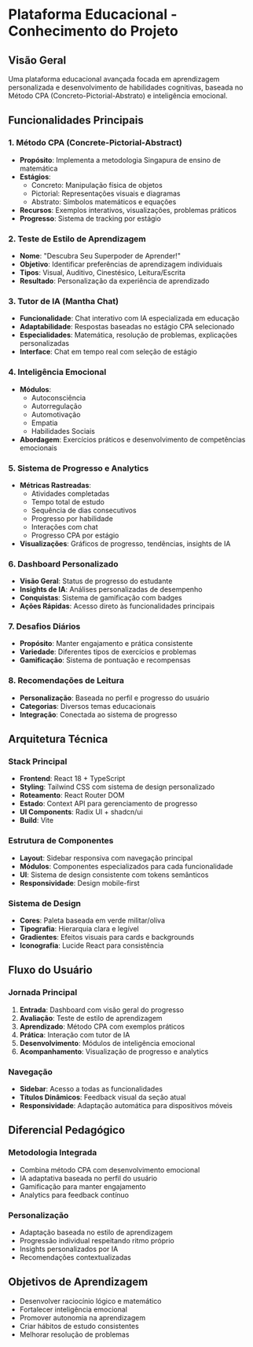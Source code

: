 # Plataforma Educacional - Conhecimento do Projeto

## Visão Geral
Uma plataforma educacional avançada focada em aprendizagem personalizada e desenvolvimento de habilidades cognitivas, baseada no Método CPA (Concreto-Pictorial-Abstrato) e inteligência emocional.

## Funcionalidades Principais

### 1. Método CPA (Concrete-Pictorial-Abstract)
- **Propósito**: Implementa a metodologia Singapura de ensino de matemática
- **Estágios**: 
  - Concreto: Manipulação física de objetos
  - Pictorial: Representações visuais e diagramas
  - Abstrato: Símbolos matemáticos e equações
- **Recursos**: Exemplos interativos, visualizações, problemas práticos
- **Progresso**: Sistema de tracking por estágio

### 2. Teste de Estilo de Aprendizagem
- **Nome**: "Descubra Seu Superpoder de Aprender!"
- **Objetivo**: Identificar preferências de aprendizagem individuais
- **Tipos**: Visual, Auditivo, Cinestésico, Leitura/Escrita
- **Resultado**: Personalização da experiência de aprendizado

### 3. Tutor de IA (Mantha Chat)
- **Funcionalidade**: Chat interativo com IA especializada em educação
- **Adaptabilidade**: Respostas baseadas no estágio CPA selecionado
- **Especialidades**: Matemática, resolução de problemas, explicações personalizadas
- **Interface**: Chat em tempo real com seleção de estágio

### 4. Inteligência Emocional
- **Módulos**:
  - Autoconsciência
  - Autorregulação
  - Automotivação
  - Empatia
  - Habilidades Sociais
- **Abordagem**: Exercícios práticos e desenvolvimento de competências emocionais

### 5. Sistema de Progresso e Analytics
- **Métricas Rastreadas**:
  - Atividades completadas
  - Tempo total de estudo
  - Sequência de dias consecutivos
  - Progresso por habilidade
  - Interações com chat
  - Progresso CPA por estágio
- **Visualizações**: Gráficos de progresso, tendências, insights de IA

### 6. Dashboard Personalizado
- **Visão Geral**: Status de progresso do estudante
- **Insights de IA**: Análises personalizadas de desempenho
- **Conquistas**: Sistema de gamificação com badges
- **Ações Rápidas**: Acesso direto às funcionalidades principais

### 7. Desafios Diários
- **Propósito**: Manter engajamento e prática consistente
- **Variedade**: Diferentes tipos de exercícios e problemas
- **Gamificação**: Sistema de pontuação e recompensas

### 8. Recomendações de Leitura
- **Personalização**: Baseada no perfil e progresso do usuário
- **Categorias**: Diversos temas educacionais
- **Integração**: Conectada ao sistema de progresso

## Arquitetura Técnica

### Stack Principal
- **Frontend**: React 18 + TypeScript
- **Styling**: Tailwind CSS com sistema de design personalizado
- **Roteamento**: React Router DOM
- **Estado**: Context API para gerenciamento de progresso
- **UI Components**: Radix UI + shadcn/ui
- **Build**: Vite

### Estrutura de Componentes
- **Layout**: Sidebar responsiva com navegação principal
- **Módulos**: Componentes especializados para cada funcionalidade
- **UI**: Sistema de design consistente com tokens semânticos
- **Responsividade**: Design mobile-first

### Sistema de Design
- **Cores**: Paleta baseada em verde militar/oliva
- **Tipografia**: Hierarquia clara e legível
- **Gradientes**: Efeitos visuais para cards e backgrounds
- **Iconografia**: Lucide React para consistência

## Fluxo do Usuário

### Jornada Principal
1. **Entrada**: Dashboard com visão geral do progresso
2. **Avaliação**: Teste de estilo de aprendizagem
3. **Aprendizado**: Método CPA com exemplos práticos
4. **Prática**: Interação com tutor de IA
5. **Desenvolvimento**: Módulos de inteligência emocional
6. **Acompanhamento**: Visualização de progresso e analytics

### Navegação
- **Sidebar**: Acesso a todas as funcionalidades
- **Títulos Dinâmicos**: Feedback visual da seção atual
- **Responsividade**: Adaptação automática para dispositivos móveis

## Diferencial Pedagógico

### Metodologia Integrada
- Combina método CPA com desenvolvimento emocional
- IA adaptativa baseada no perfil do usuário
- Gamificação para manter engajamento
- Analytics para feedback contínuo

### Personalização
- Adaptação baseada no estilo de aprendizagem
- Progressão individual respeitando ritmo próprio
- Insights personalizados por IA
- Recomendações contextualizadas

## Objetivos de Aprendizagem
- Desenvolver raciocínio lógico e matemático
- Fortalecer inteligência emocional
- Promover autonomia na aprendizagem
- Criar hábitos de estudo consistentes
- Melhorar resolução de problemas